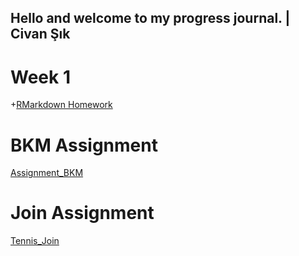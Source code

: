 ## Hello and welcome to my progress journal. | Civan Şık

# Week 1

+[RMarkdown Homework](hw1.html)

# BKM Assignment

[Assignment_BKM](https://github.com/pjournal/mef03-scivan//Assignment_BKM.html)

# Join Assignment
[Tennis_Join](https://github.com/pjournal/mef03-scivan/blob/master/Tennis_Joins.html)
